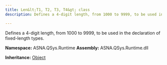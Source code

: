 ```yaml
---
title: Len&lt;T1, T2, T3, T4&gt; class
description: Defines a 4-digit length, from 1000 to 9999, to be used in the declaration of fixed-length types.

---
```


Defines a 4-digit length, from 1000 to 9999, to be used in the declaration of fixed-length types.

**Namespace:** ASNA.QSys.Runtime
**Assembly:** ASNA.QSys.Runtime.dll

**Inheritance:** [Object](https://docs.microsoft.com/en-us/dotnet/api/system.object)
<br>
<br>
